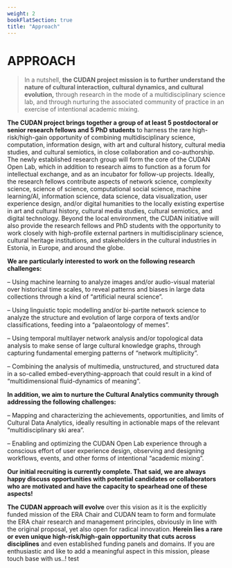 ```yaml
---
weight: 2
bookFlatSection: true
title: "Approach"
---
```

APPROACH
==  

> In a nutshell, **the CUDAN project mission is to further understand the nature of cultural interaction, cultural dynamics, and cultural evolution,** through research in the mode of a multidisciplinary science lab, and through nurturing the associated community of practice in an exercise of intentional academic mixing.  

**The CUDAN project brings together a group of at least 5 postdoctoral or senior research fellows and 5 PhD students** to harness the rare high-risk/high-gain opportunity of combining multidisciplinary science, computation, information design, with art and cultural history, cultural media studies, and cultural semiotics, in close collaboration and co-authorship. The newly established research group will form the core of the CUDAN Open Lab, which in addition to research aims to function as a forum for intellectual exchange, and as an incubator for follow-up projects. Ideally, the research fellows contribute aspects of network science, complexity science, science of science, computational social science, machine learning/AI, information science, data science, data visualization, user experience design, and/or digital humanities to the locally existing expertise in art and cultural history, cultural media studies, cultural semiotics, and digital technology. Beyond the local environment, the CUDAN initiative will also provide the research fellows and PhD students with the opportunity to work closely with high-profile external partners in multidisciplinary science, cultural heritage institutions, and stakeholders in the cultural industries in Estonia, in Europe, and around the globe.

**We are particularly interested to work on the following research challenges:**

– Using machine learning to analyze images and/or audio-visual material over historical time scales, to reveal patterns and biases in large data collections through a kind of “artificial neural science”.

– Using linguistic topic modelling and/or bi-partite network science to analyze the structure and evolution of large corpora of texts and/or classifications, feeding into a “palaeontology of memes”.

– Using temporal multilayer network analysis and/or topological data analysis to make sense of large cultural knowledge graphs, through capturing fundamental emerging patterns of “network multiplicity”.

– Combining the analysis of multimedia, unstructured, and structured data in a so-called embed-everything-approach that could result in a kind of “multidimensional fluid-dynamics of meaning”.

**In addition, we aim to nurture the Cultural Analytics community through addressing the following challenges:**

– Mapping and characterizing the achievements, opportunities, and limits of Cultural Data Analytics, ideally resulting in actionable maps of the relevant “multidisciplinary ski area”.

– Enabling and optimizing the CUDAN Open Lab experience through a conscious effort of user experience design, observing and designing workflows, events, and other forms of intentional “academic mixing”.

**Our initial recruiting is currently complete. That said, we are always happy discuss opportunities with potential candidates or collaborators who are motivated and have the capacity to spearhead one of these aspects!**

**The CUDAN approach will evolve** over this vision as it is the explicitly funded mission of the ERA Chair and CUDAN team to form and formulate the ERA chair research and management principles, obviously in line with the original proposal, yet also open for radical innovation. **Herein lies a rare or even unique high-risk/high-gain opportunity that cuts across disciplines** and even established funding panels and domains. If you are enthusiastic and like to add a meaningful aspect in this mission, please touch base with us..! test
